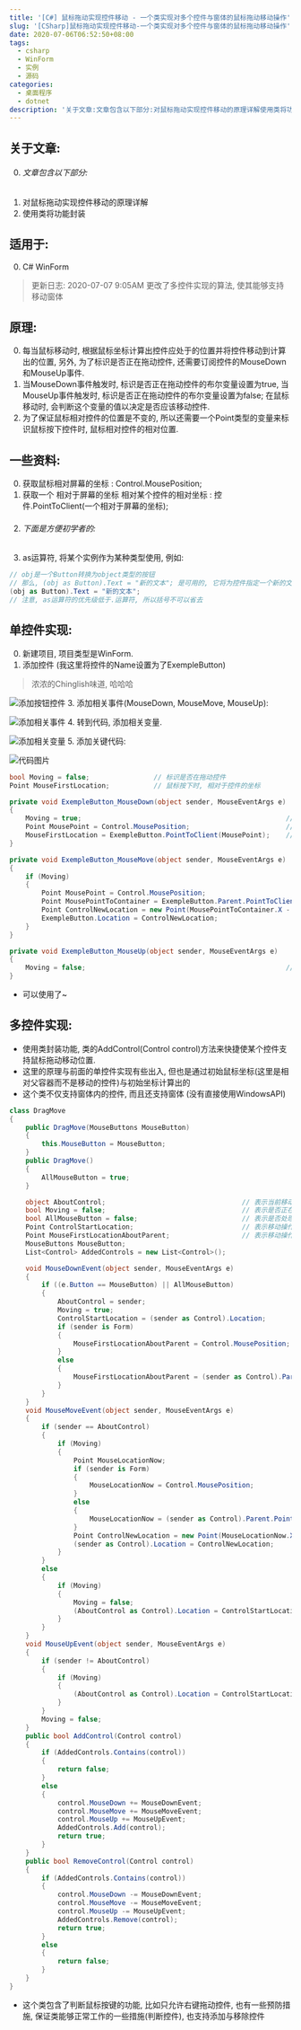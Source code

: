```yaml
---
title: '[C#] 鼠标拖动实现控件移动 - 一个类实现对多个控件与窗体的鼠标拖动移动操作'
slug: '[CSharp]鼠标拖动实现控件移动-一个类实现对多个控件与窗体的鼠标拖动移动操作'
date: 2020-07-06T06:52:50+08:00
tags:
  - csharp
  - WinForm 
  - 实例 
  - 源码
categories:
  - 桌面程序
  - dotnet
description: '关于文章:文章包含以下部分:对鼠标拖动实现控件移动的原理详解使用类将功能封装适用于:C# WinForm原理:每当鼠标移动时, 根据鼠标坐标计算出控件应处于的位置并将控件移动到计算出的位置, 另外, 为了标识是否正在拖动控件, 还需要订阅控件的MouseDown和MouseUp事件.当MouseDown事件触发时, 标识是否正在拖动控件的布尔变量设置为true, 当MouseUp事件触发时, 标识是否正在拖动控件的布尔变量设置为false; 在鼠标移动时, 会判断这个变量的值以'
---
```



## 关于文章:

0. ###### 文章包含以下部分:
1. 对鼠标拖动实现控件移动的原理详解
2. 使用类将功能封装

## 适用于:

0. C# WinForm

> 更新日志: 2020-07-07 9:05AM 更改了多控件实现的算法, 使其能够支持移动窗体

## 原理:

0. 每当鼠标移动时, 根据鼠标坐标计算出控件应处于的位置并将控件移动到计算出的位置, 另外, 为了标识是否正在拖动控件, 还需要订阅控件的MouseDown和MouseUp事件.
1. 当MouseDown事件触发时, 标识是否正在拖动控件的布尔变量设置为true, 当MouseUp事件触发时, 标识是否正在拖动控件的布尔变量设置为false; 在鼠标移动时, 会判断这个变量的值以决定是否应该移动控件.
2. 为了保证鼠标相对控件的位置是不变的, 所以还需要一个Point类型的变量来标识鼠标按下控件时, 鼠标相对控件的相对位置.

## 一些资料:

0. 获取鼠标相对屏幕的坐标 :  Control.MousePosition;
1. 获取一个 相对于屏幕的坐标 相对某个控件的相对坐标 : 控件.PointToClient(一个相对于屏幕的坐标);
2.  ###### 下面是方便初学者的:
3. as运算符, 将某个实例作为某种类型使用, 例如:


```csharp
// obj是一个Button转换为object类型的按钮
// 那么, (obj as Button).Text = "新的文本"; 是可用的, 它将为控件指定一个新的文本
(obj as Button).Text = "新的文本";
// 注意, as运算符的优先级低于.运算符, 所以括号不可以省去
```

## 单控件实现:

0. 新建项目, 项目类型是WinForm.
1. 添加控件 (我这里将控件的Name设置为了ExempleButton)

> 浓浓的Chinglish味道, 哈哈哈


![添加按钮控件](images/20200706052109567.png)
3. 添加相关事件(MouseDown, MouseMove, MouseUp):

![添加相关事件](images/20200706052323882.png)
4. 转到代码, 添加相关变量.

![添加相关变量](images/20200706052556910.png)
5. 添加关键代码:

![代码图片](images/20200706054641301.png)


```csharp
bool Moving = false;                // 标识是否在拖动控件
Point MouseFirstLocation;           // 鼠标按下时, 相对于控件的坐标

private void ExempleButton_MouseDown(object sender, MouseEventArgs e)
{
    Moving = true;                                                   // 表示进入拖动控件的状态
    Point MousePoint = Control.MousePosition;                        // 获取鼠标相对屏幕的坐标
    MouseFirstLocation = ExempleButton.PointToClient(MousePoint);    // 获取坐标相对于控件的相对坐标并赋值给MouseFirstLocation
}

private void ExempleButton_MouseMove(object sender, MouseEventArgs e)
{
    if (Moving)
    {
        Point MousePoint = Control.MousePosition;                                                                                                   // 获取鼠标相对屏幕的坐标
        Point MousePointToContainer = ExempleButton.Parent.PointToClient(MousePoint);                                                               // 获取鼠标相对控件父容器的坐标
        Point ControlNewLocation = new Point(MousePointToContainer.X - MouseFirstLocation.X, MousePointToContainer.Y - MouseFirstLocation.Y);       // 计算控件应处于的, 新的坐标
        ExempleButton.Location = ControlNewLocation;                                                                                                // 移动控件
    }
}

private void ExempleButton_MouseUp(object sender, MouseEventArgs e)
{
    Moving = false;                                                  // 脱离拖动控件的状态
}
```

 - 可以使用了~

## 多控件实现:

- 使用类封装功能, 类的AddControl(Control control)方法来快捷使某个控件支持鼠标拖动移动位置.
- 这里的原理与前面的单控件实现有些出入, 但也是通过初始鼠标坐标(这里是相对父容器而不是移动的控件)与初始坐标计算出的
- 这个类不仅支持窗体内的控件, 而且还支持窗体 (没有直接使用WindowsAPI)

```csharp
class DragMove
{
    public DragMove(MouseButtons MouseButton)
    {
        this.MouseButton = MouseButton;
    }
    public DragMove()
    {
        AllMouseButton = true;
    }

    object AboutControl;                                  // 表示当前移动控件操作是针对哪个控件的
    bool Moving = false;                                  // 表示是否正在移动控件
    bool AllMouseButton = false;                          // 表示是否处理所有按钮
    Point ControlStartLocation;                           // 表示移动操作时, 控件的初始位置
    Point MouseFirstLocationAboutParent;                  // 表示移动操作时, 鼠标的初始位置
    MouseButtons MouseButton;
    List<Control> AddedControls = new List<Control>();

    void MouseDownEvent(object sender, MouseEventArgs e)
    {
        if ((e.Button == MouseButton) || AllMouseButton)
        {
            AboutControl = sender;
            Moving = true;
            ControlStartLocation = (sender as Control).Location;
            if (sender is Form)
            {
                MouseFirstLocationAboutParent = Control.MousePosition;
            }
            else
            {
                MouseFirstLocationAboutParent = (sender as Control).Parent.PointToClient(Control.MousePosition);
            }
        }
    }
    void MouseMoveEvent(object sender, MouseEventArgs e)
    {
        if (sender == AboutControl)
        {
            if (Moving)
            {
                Point MouseLocationNow;
                if (sender is Form)
                {
                    MouseLocationNow = Control.MousePosition;
                }
                else
                {
                    MouseLocationNow = (sender as Control).Parent.PointToClient(Control.MousePosition);
                }
                Point ControlNewLocation = new Point(MouseLocationNow.X - MouseFirstLocationAboutParent.X + ControlStartLocation.X, MouseLocationNow.Y - MouseFirstLocationAboutParent.Y + ControlStartLocation.Y);
                (sender as Control).Location = ControlNewLocation;
            }
        }
        else
        {
            if (Moving)
            {
                Moving = false;
                (AboutControl as Control).Location = ControlStartLocation;
            }
        }
    }
    void MouseUpEvent(object sender, MouseEventArgs e)
    {
        if (sender != AboutControl)
        {
            if (Moving)
            {
                (AboutControl as Control).Location = ControlStartLocation;
            }
        }
        Moving = false;
    }
    public bool AddControl(Control control)
    {
        if (AddedControls.Contains(control))
        {
            return false;
        }
        else
        {
            control.MouseDown += MouseDownEvent;
            control.MouseMove += MouseMoveEvent;
            control.MouseUp += MouseUpEvent;
            AddedControls.Add(control);
            return true;
        }
    }
    public bool RemoveControl(Control control)
    {
        if (AddedControls.Contains(control))
        {
            control.MouseDown -= MouseDownEvent;
            control.MouseMove -= MouseMoveEvent;
            control.MouseUp -= MouseUpEvent;
            AddedControls.Remove(control);
            return true;
        }
        else
        {
            return false;
        }
    }
}
```

- 这个类包含了判断鼠标按键的功能, 比如只允许右键拖动控件, 也有一些预防措施, 保证类能够正常工作的一些措施(判断控件), 也支持添加与移除控件

